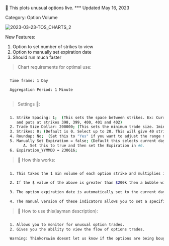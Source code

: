 🚀 This plots unusual options live. *** Updated May 16, 2023

Category: Option Volume

![2023-03-23-TOS_CHARTS_2](https://user-images.githubusercontent.com/75052782/227285731-0b805b9a-704c-462f-8780-d08926980c08.png)

New Features:
1. Option to set number of strikes to view
2. Option to manually set expiration date
3. Should run much faster

> Chart requirements for optimal use:
```bash

  Time frame: 1 Day

  Aggregation Period: 1 Minute
  
```




> Settings 👷‍:

```bash

  1. Strike Spacing: 1;  (This sets the space between strikes. Ex: Current SPY price is 400. It will monitor calls
     and puts at strikes 398, 399, 400, 401 and 402)
  2. Trade Size Dollar: 200000; (This sets the minimum trade size. 1min option volume * price.)
  3. Strikes: 0; (Default is 0. Select up to 20. This will give 40 strikes total)
  4. Roundup: No;  (Set this to "Yes" if you want to adjust the range monitored to higher strikes)
  5. Manually Set Expiration = false; (Default this selects current day. Which is good for SPY and QQQ)
        A. Set this to true and then set the Expiration in #6.
  6. Expiration_YYMMDD = 230616;


 ```


> 🧪 How this works: 

```bash

  1. This takes the 1 min volume of each option strike and multiplies it by the option price.
  
  2. If the $ value of the above is greater than $200k then a bubble will appear on the strike line. (Green = Calls. Red = Puts).
  
  3. The option expiration date is automatically set to the current day.(Ideal for SPY and QQQ)
  
  4. The manual version of these indicators allows you to set a specific expiration date.

 ```
 
> 🦖 How to use this(layman description):
```bash

  1. Allows you to monitor for unusual option trades.
  2. Gives you the ability to view the flow of options trades.
  
  Warning: Thinkorswim doesnt let us know if the options are being bought or sold.
       
```
